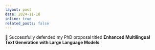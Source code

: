 ```yaml
---
layout: post
date: 2024-11-18
inline: true
related_posts: false
---
```


🎯 Successfully defended my PhD proposal titled <b>Enhanced Multilingual Text Generation with Large Language Models</b>.
